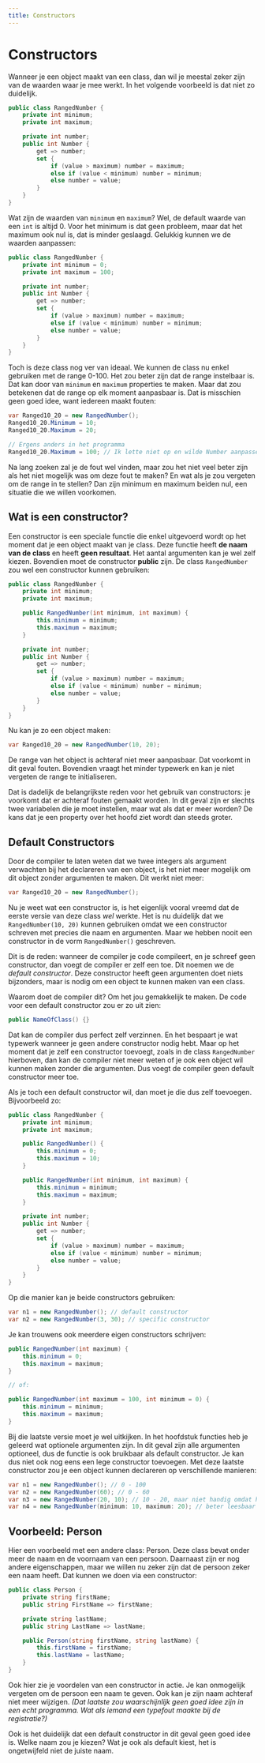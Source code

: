 ```yaml
---
title: Constructors
---
```


# Constructors

Wanneer je een object maakt van een class, dan wil je meestal zeker zijn van de waarden waar je mee werkt. In het volgende voorbeeld is dat niet zo duidelijk.

```csharp
public class RangedNumber {
    private int minimum;
    private int maximum;

    private int number;
    public int Number {
        get => number;
        set {
            if (value > maximum) number = maximum;
            else if (value < minimum) number = minimum;
            else number = value;
        }
    }
}
```

Wat zijn de waarden van `minimum` en `maximum`? Wel, de default waarde van een `int` is altijd 0. Voor het minimum is dat geen probleem, maar dat het maximum ook nul is, dat is minder geslaagd. Gelukkig kunnen we de waarden aanpassen:

```csharp
public class RangedNumber {
    private int minimum = 0;
    private int maximum = 100;

    private int number;
    public int Number {
        get => number;
        set {
            if (value > maximum) number = maximum;
            else if (value < minimum) number = minimum;
            else number = value;
        }
    }
}
```

Toch is deze class nog ver van ideaal. We kunnen de class nu enkel gebruiken met de range 0-100. Het zou beter zijn dat de range instelbaar is. Dat kan door van `minimum` en `maximum` properties te maken. Maar dat zou betekenen dat de range op elk moment aanpasbaar is. Dat is misschien geen goed idee, want iedereen maakt fouten:

```csharp
var Ranged10_20 = new RangedNumber();
Ranged10_20.Minimum = 10;
Ranged10_20.Maximum = 20;

// Ergens anders in het programma
Ranged10_20.Maximum = 100; // Ik lette niet op en wilde Number aanpassen
```

Na lang zoeken zal je de fout wel vinden, maar zou het niet veel beter zijn als het niet mogelijk was om deze fout te maken? En wat als je zou vergeten om de range in te stellen? Dan zijn minimum en maximum beiden nul, een situatie die we willen voorkomen.

## Wat is een constructor?
Een constructor is een speciale functie die enkel uitgevoerd wordt op het moment dat je een object maakt van je class. Deze functie heeft __de naam van de class__ en heeft __geen resultaat__. Het aantal argumenten kan je wel zelf kiezen. Bovendien moet de constructor __public__ zijn. De class `RangedNumber` zou wel een constructor kunnen gebruiken:

```csharp
public class RangedNumber {
    private int minimum;
    private int maximum;

    public RangedNumber(int minimum, int maximum) {
        this.minimum = minimum;
        this.maximum = maximum;
    }

    private int number;
    public int Number {
        get => number;
        set {
            if (value > maximum) number = maximum;
            else if (value < minimum) number = minimum;
            else number = value;
        }
    }
}
```

Nu kan je zo een object maken:

```csharp
var Ranged10_20 = new RangedNumber(10, 20);
```
De range van het object is achteraf niet meer aanpasbaar. Dat voorkomt in dit geval fouten. Bovendien vraagt het minder typewerk en kan je niet vergeten de range te initialiseren. 

Dat is dadelijk de belangrijkste reden voor het gebruik van constructors: je voorkomt dat er achteraf fouten gemaakt worden. In dit geval zijn er slechts twee variabelen die je moet instellen, maar wat als dat er meer worden? De kans dat je een property over het hoofd ziet wordt dan steeds groter.

## Default Constructors
Door de compiler te laten weten dat we twee integers als argument verwachten bij het declareren van een object, is het niet meer mogelijk om dit object zonder argumenten te maken. Dit werkt niet meer:

```csharp
var Ranged10_20 = new RangedNumber();
```

Nu je weet wat een constructor is, is het eigenlijk vooral vreemd dat de eerste versie van deze class _wel_ werkte. Het is nu duidelijk dat we `RangedNumber(10, 20)` kunnen gebruiken omdat we een constructor schreven met precies die naam en argumenten. Maar we hebben nooit een constructor in de vorm `RangedNumber()` geschreven.

Dit is de reden: wanneer de compiler je code compileert, en je schreef geen constructor, dan voegt de compiler er zelf een toe. Dit noemen we de _default constructor_. Deze constructor heeft geen argumenten doet niets bijzonders, maar is nodig om een object te kunnen maken van een class.

Waarom doet de compiler dit? Om het jou gemakkelijk te maken. De code voor een default constructor zou er zo uit zien:

```csharp
public NameOfClass() {}
```

Dat kan de compiler dus perfect zelf verzinnen. En het bespaart je wat typewerk wanneer je geen andere constructor nodig hebt. Maar op het moment dat je zelf een constructor toevoegt, zoals in de class  `RangedNumber` hierboven, dan kan de compiler niet meer weten of je ook een object wil kunnen maken zonder die argumenten. Dus voegt de compiler geen default constructor meer toe.

Als je toch een default constructor wil, dan moet je die dus zelf toevoegen. Bijvoorbeeld zo:

```csharp
public class RangedNumber {
    private int minimum;
    private int maximum;

    public RangedNumber() {
        this.minimum = 0;
        this.maximum = 10;
    }

    public RangedNumber(int minimum, int maximum) {
        this.minimum = minimum;
        this.maximum = maximum;
    }

    private int number;
    public int Number {
        get => number;
        set {
            if (value > maximum) number = maximum;
            else if (value < minimum) number = minimum;
            else number = value;
        }
    }
}
```

Op die manier kan je beide constructors gebruiken:

```csharp
var n1 = new RangedNumber(); // default constructor
var n2 = new RangedNumber(3, 30); // specific constructor
```

Je kan trouwens ook meerdere eigen constructors schrijven:

```csharp
public RangedNumber(int maximum) {
    this.minimum = 0;
    this.maximum = maximum;
}

// of:

public RangedNumber(int maximum = 100, int minimum = 0) {
    this.minimum = minimum;
    this.maximum = maximum;
}
```

Bij die laatste versie moet je wel uitkijken. In het hoofdstuk functies heb je geleerd wat optionele argumenten zijn. In dit geval zijn alle argumenten optioneel, dus de functie is ook bruikbaar als default constructor. Je kan dus niet ook nog eens een lege constructor toevoegen. Met deze laatste constructor zou je een object kunnen declareren op verschillende manieren:

```csharp
var n1 = new RangedNumber(); // 0 - 100
var n2 = new RangedNumber(60); // 0 - 60
var n3 = new RangedNumber(20, 10); // 10 - 20, maar niet handig omdat het maximum eerst moet
var n4 = new RangedNumber(minimum: 10, maximum: 20); // beter leesbaar
```

## Voorbeeld: Person
Hier een voorbeeld met een andere class: Person. Deze class bevat onder meer de naam en de voornaam van een persoon. Daarnaast zijn er nog andere eigenschappen, maar we willen nu zeker zijn dat de persoon zeker een naam heeft. Dat kunnen we doen via een constructor:

```csharp
public class Person {
    private string firstName;
    public string FirstName => firstName;

    private string lastName;
    public string LastName => lastName;

    public Person(string firstName, string lastName) {
        this.firstName = firstName;
        this.lastName = lastName;
    }
}
```

Ook hier zie je voordelen van een constructor in actie. Je kan onmogelijk vergeten om de persoon een naam te geven. Ook kan je zijn naam achteraf niet meer wijzigen. _(Dat laatste zou waarschijnlijk geen goed idee zijn in een echt programma. Wat als iemand een typefout maakte bij de registratie?)_

Ook is het duidelijk dat een default constructor in dit geval geen goed idee is. Welke naam zou je kiezen? Wat je ook als default kiest, het is ongetwijfeld niet de juiste naam.

